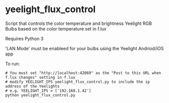 # yeelight_flux_control

Script that controls the color temperature and brightness Yeelight RGB Bulbs based on the color temperature set in f.lux

Requires Python 3

'LAN Mode' must be enableed for your bulbs using the Yeelight Andriod/iOS app

To run:
```
# You must set "http://localhost:42069" as the "Post to this URL when f.lux changes" setting in f.lux
# modify YEELIGHT_IPS yeelight_flux_control.py to include the ip address of the Yeelights
# e.g. YEELIGHT_IPS = ['192.168.1.42']
python yeelight_flux_control.py
```
